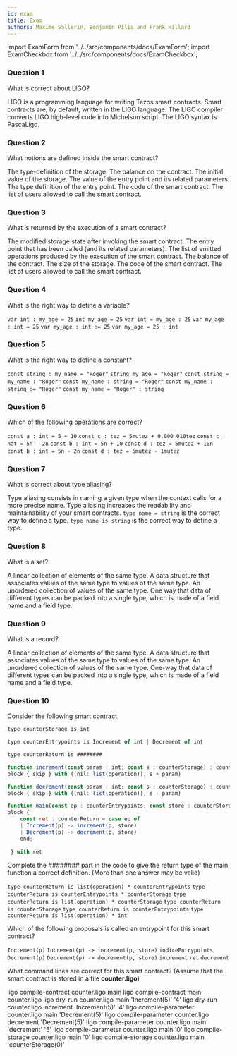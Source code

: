 ```yaml
---
id: exam
title: Exam
authors: Maxime Sallerin, Benjamin Pilia and Frank Hillard
---
```


import ExamForm from '../../src/components/docs/ExamForm';
import ExamCheckbox from '../../src/components/docs/ExamCheckbox';

<ExamForm moduleName="LIGO">

### Question 1

What is correct about LIGO?

<ExamCheckbox name="00" isCorrect="true">LIGO is a programming language for writing Tezos smart contracts.</ExamCheckbox>
<ExamCheckbox name="01" isCorrect="false">Smart contracts are, by default, written in the LIGO language.</ExamCheckbox>
<ExamCheckbox name="02" isCorrect="true">The LIGO compiler converts LIGO high-level code into Michelson script.</ExamCheckbox>
<ExamCheckbox name="03" isCorrect="false">The LIGO syntax is PascaLigo.</ExamCheckbox>

### Question 2

What notions are defined inside the smart contract?

<ExamCheckbox name="10" isCorrect="true">The type-definition of the storage.</ExamCheckbox>
<ExamCheckbox name="11" isCorrect="false">The balance on the contract.</ExamCheckbox>
<ExamCheckbox name="12" isCorrect="false">The initial value of the storage.</ExamCheckbox>
<ExamCheckbox name="13" isCorrect="false">The value of the entry point and its related parameters.</ExamCheckbox>
<ExamCheckbox name="14" isCorrect="true">The type definition of the entry point.</ExamCheckbox>
<ExamCheckbox name="15" isCorrect="true">The code of the smart contract.</ExamCheckbox>
<ExamCheckbox name="16" isCorrect="false">The list of users allowed to call the smart contract.</ExamCheckbox>

### Question 3

What is returned by the execution of a smart contract?

<ExamCheckbox name="20" isCorrect="true">The modified storage state after invoking the smart contract.</ExamCheckbox>
<ExamCheckbox name="21" isCorrect="false">The entry point that has been called (and its related parameters).</ExamCheckbox>
<ExamCheckbox name="22" isCorrect="true">The list of emitted operations produced by the execution of the smart contract.</ExamCheckbox>
<ExamCheckbox name="23" isCorrect="false">The balance of the contract.</ExamCheckbox>
<ExamCheckbox name="24" isCorrect="false">The size of the storage.</ExamCheckbox>
<ExamCheckbox name="25" isCorrect="false">The code of the smart contract.</ExamCheckbox>
<ExamCheckbox name="26" isCorrect="false">The list of users allowed to call the smart contract.</ExamCheckbox>

### Question 4

What is the right way to define a variable?

<ExamCheckbox name="30" isCorrect="false">`var int : my_age = 25`</ExamCheckbox>
<ExamCheckbox name="31" isCorrect="false">`int my_age = 25`</ExamCheckbox>
<ExamCheckbox name="32" isCorrect="false">`var int = my_age : 25`</ExamCheckbox>
<ExamCheckbox name="33" isCorrect="false">`var my_age : int = 25`</ExamCheckbox>
<ExamCheckbox name="34" isCorrect="true">`var my_age : int := 25`</ExamCheckbox>
<ExamCheckbox name="35" isCorrect="false">`var my_age = 25 : int`</ExamCheckbox>

### Question 5

What is the right way to define a constant?

<ExamCheckbox name="40" isCorrect="false">`const string : my_name = "Roger"`</ExamCheckbox>
<ExamCheckbox name="41" isCorrect="false">`string my_age = "Roger"`</ExamCheckbox>
<ExamCheckbox name="42" isCorrect="false">`const string = my_name : "Roger"`</ExamCheckbox>
<ExamCheckbox name="43" isCorrect="true">`const my_name : string = "Roger"`</ExamCheckbox>
<ExamCheckbox name="44" isCorrect="false">`const my_name : string := "Roger"`</ExamCheckbox>
<ExamCheckbox name="45" isCorrect="false">`const my_name = "Roger" : string`</ExamCheckbox>

### Question 6

Which of the following operations are correct?

<ExamCheckbox name="50" isCorrect="true">`const a : int = 5 + 10`</ExamCheckbox>
<ExamCheckbox name="51" isCorrect="true">`const c : tez = 5mutez + 0.000_010tez`</ExamCheckbox>
<ExamCheckbox name="52" isCorrect="false">`const c : nat = 5n - 2n`</ExamCheckbox>
<ExamCheckbox name="53" isCorrect="true">`const b : int = 5n + 10`</ExamCheckbox>
<ExamCheckbox name="54" isCorrect="false">`const d : tez = 5mutez + 10n`</ExamCheckbox>
<ExamCheckbox name="55" isCorrect="true">`const b : int = 5n - 2n`</ExamCheckbox>
<ExamCheckbox name="56" isCorrect="true">`const d : tez = 5mutez - 1mutez`</ExamCheckbox>

### Question 7

What is correct about type aliasing?

<ExamCheckbox name="60" isCorrect="true">Type aliasing consists in naming a given type when the context calls for a more precise name.</ExamCheckbox>
<ExamCheckbox name="61" isCorrect="true">Type aliasing increases the readability and maintainability of your smart contracts.</ExamCheckbox>
<ExamCheckbox name="62" isCorrect="false">`type name = string` is the correct way to define a type.</ExamCheckbox>
<ExamCheckbox name="63" isCorrect="true">`type name is string` is the correct way to define a type.</ExamCheckbox>

### Question 8

What is a set?

<ExamCheckbox name="70" isCorrect="false">A linear collection of elements of the same type.</ExamCheckbox>
<ExamCheckbox name="71" isCorrect="false">A data structure that associates values of the same type to values of the same type.</ExamCheckbox>
<ExamCheckbox name="72" isCorrect="true">An unordered collection of values of the same type.</ExamCheckbox>
<ExamCheckbox name="73" isCorrect="false">One way that data of different types can be packed into a single type, which is made of a field name and a field type.</ExamCheckbox>

### Question 9

What is a record?

<ExamCheckbox name="80" isCorrect="false">A linear collection of elements of the same type.</ExamCheckbox>
<ExamCheckbox name="81" isCorrect="false">A data structure that associates values of the same type to values of the same type.</ExamCheckbox>
<ExamCheckbox name="82" isCorrect="false">An unordered collection of values of the same type.</ExamCheckbox>
<ExamCheckbox name="83" isCorrect="true">One-way that data of different types can be packed into a single type, which is made of a field name and a field type.</ExamCheckbox>

### Question 10

Consider the following smart contract.

```js
type counterStorage is int

type counterEntrypoints is Increment of int | Decrement of int

type counterReturn is ########

function increment(const param : int; const s : counterStorage) : counterReturn is 
block { skip } with ((nil: list(operation)), s + param)

function decrement(const param : int; const s : counterStorage) : counterReturn is 
block { skip } with ((nil: list(operation)), s - param)

function main(const ep : counterEntrypoints; const store : counterStorage) : counterReturn is
block { 
    const ret : counterReturn = case ep of 
    | Increment(p) -> increment(p, store)
    | Decrement(p) -> decrement(p, store)
    end;
    
 } with ret
```

Complete the ######## part in the code to give the return type of the main function a correct definition.
(More than one answer may be valid)

<ExamCheckbox name="90" isCorrect="false">`type counterReturn is list(operation) * counterEntrypoints`</ExamCheckbox>
<ExamCheckbox name="91" isCorrect="false">`type counterReturn is counterEntrypoints * counterStorage`</ExamCheckbox>
<ExamCheckbox name="92" isCorrect="true">`type counterReturn is list(operation) * counterStorage`</ExamCheckbox>
<ExamCheckbox name="93" isCorrect="false">`type counterReturn is counterStorage`</ExamCheckbox>
<ExamCheckbox name="94" isCorrect="false">`type counterReturn is counterEntrypoints`</ExamCheckbox>
<ExamCheckbox name="95" isCorrect="true">`type counterReturn is list(operation) * int`</ExamCheckbox>

Which of the following proposals is called an entrypoint for this smart contract?

<ExamCheckbox name="100" isCorrect="false">`Increment(p)`</ExamCheckbox>
<ExamCheckbox name="101" isCorrect="false">`Increment(p) -> increment(p, store)`</ExamCheckbox>
<ExamCheckbox name="102" isCorrect="false">`indiceEntrypoints`</ExamCheckbox>
<ExamCheckbox name="103" isCorrect="false">`Decrement(p)`</ExamCheckbox>
<ExamCheckbox name="104" isCorrect="false">`Decrement(p) -> decrement(p, store)`</ExamCheckbox>
<ExamCheckbox name="105" isCorrect="true">`increment`</ExamCheckbox>
<ExamCheckbox name="106" isCorrect="false">`ret`</ExamCheckbox>
<ExamCheckbox name="107" isCorrect="true">`decrement`</ExamCheckbox>

What command lines are correct for this smart contract?
(Assume that the smart contract is stored in a file **counter.ligo**)

<ExamCheckbox name="110" isCorrect="true">ligo compile-contract counter.ligo main</ExamCheckbox>
<ExamCheckbox name="111" isCorrect="false">ligo compile-contract main counter.ligo</ExamCheckbox>
<ExamCheckbox name="112" isCorrect="true">ligo dry-run counter.ligo main 'Increment(5)' '4'</ExamCheckbox>
<ExamCheckbox name="113" isCorrect="false">ligo dry-run counter.ligo increment 'Increment(5)' '4'</ExamCheckbox>
<ExamCheckbox name="114" isCorrect="true">ligo compile-parameter counter.ligo main 'Decrement(5)'</ExamCheckbox>
<ExamCheckbox name="115" isCorrect="false">ligo compile-parameter counter.ligo decrement 'Decrement(5)'</ExamCheckbox>
<ExamCheckbox name="116" isCorrect="false">ligo compile-parameter counter.ligo main 'decrement' '5'</ExamCheckbox>
<ExamCheckbox name="117" isCorrect="false">ligo compile-parameter counter.ligo main '0'</ExamCheckbox>
<ExamCheckbox name="118" isCorrect="true">ligo compile-storage counter.ligo main '0'</ExamCheckbox>
<ExamCheckbox name="119" isCorrect="false">ligo compile-storage counter.ligo main 'counterStorage(0)'</ExamCheckbox>

</ExamForm>
